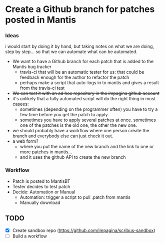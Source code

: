 # Create a Github branch for patches posted in Mantis

### Ideas 

i would start by doing it by hand, but taking notes on what we are doing, step by step... so that we can automate what can be automated.

- We want to have a Github branch for each patch that is added to the Mantis bug tracker
  - travis-ci that will be an automatic tester for us: that could be feedback enough for the author to refactor the patch
  - perhaps make a script that auto-logs in to mantis and gives a result from the travis-ci test
- ~~We can test it with an ad hoc repository in the impagina github account~~
- it's unlikely that a fully automated script will do the right thing in most casees:
  - sometimes (depending on the programmer often) you have to try a few time before you get the patch to apply.
  - sometimes you have to apply several patches at once. sometimes one of the patches is the old one, the other the new one.
-  we should probably have a workflow where one person create the branch and everybody else can just check it out.
- a web form?
  - where you put the name of the new branch and the link to one or more patches in mantis...
  - and it uses the github API to create the new branch

### Workflow
* Patch is posted to MantisBT 
* Tester decides to test patch
* Decide: Automation or Manual
  * Automation: trigger a script to pull .patch from mantis
  * Manually download



## TODO
- [x] Create sandbox repo (https://github.com/impagina/scribus-sandbox)
- [ ] Build a workflow  
